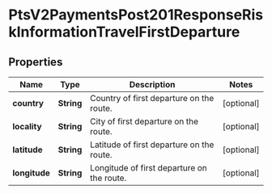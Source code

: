 
# PtsV2PaymentsPost201ResponseRiskInformationTravelFirstDeparture

## Properties
Name | Type | Description | Notes
------------ | ------------- | ------------- | -------------
**country** | **String** | Country of first departure on the route. |  [optional]
**locality** | **String** | City of first departure on the route. |  [optional]
**latitude** | **String** | Latitude of first departure on the route. |  [optional]
**longitude** | **String** | Longitude of first departure on the route. |  [optional]



